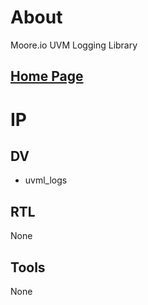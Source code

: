 # About
Moore.io UVM Logging Library

## [Home Page](https://datum-technology-corporation.github.io/uvml_logs/)

# IP
## DV
* uvml_logs

## RTL
None

## Tools
None
